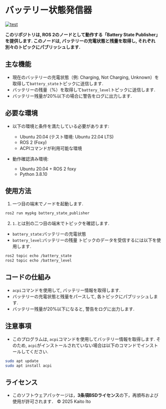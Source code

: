 # バッテリー状態発信器

[![test](https://github.com/Itotako/mypkg/actions/workflows/test.yml/badge.svg)](https://github.com/Itotako/mypkg/actions/workflows/test.yml)

**このリポジトリは, ROS 2のノードとして動作する「Battery State Publisher」を提供します. このノードは, バッテリーの充電状態と残量を取得し, それぞれ別々のトピックにパブリッシュします.**


## 主な機能
- 現在のバッテリーの充電状態（例: Charging, Not Charging, Unknown）を取得して`battery_state`トピックに送信します.
- バッテリーの残量（%）を取得して`battery_level`トピックに送信します.
- バッテリー残量が20%以下の場合に警告をログに出力します.

  
## 必要な環境
- 以下の環境と条件を満たしている必要があります:
  - Ubuntu 20.04 (テスト環境: Ubuntu 22.04 LTS)
  - ROS 2 (Foxy)
  - ACPIコマンドが利用可能な環境


- 動作確認済み環境:
  - Ubuntu 20.04 + ROS 2 foxy
  - Python 3.8.10


## 使用方法
1. 一つ目の端末でノードを起動します.
```bash
ros2 run mypkg battery_state_publisher
```
2. `1.`とは別の二つ目の端末でトピックを確認します.
  - `battery_state`:バッテリーの充電状態
  - `battery_level`:バッテリーの残量
トピックのデータを受信するには以下を使用します.
```bash
ros2 topic echo /battery_state
ros2 topic echo /battery_level
```


## コードの仕組み
- `acpi`コマンドを使用して, バッテリー情報を取得します.
- バッテリーの充電状態と残量をパースして, 各トピックにパブリッシュします.
- バッテリー残量が20%以下になると, 警告をログに出力します.


## 注意事項
- このプログラムは, `acpi`コマンドを使用してバッテリー情報を取得します. そのため, `acpi`がインストールされていない場合は以下のコマンドでインストールしてください.
```bash
sudo apt update
sudo apt install acpi
```


## ライセンス
- このソフトウェアパッケージは，**3条項BSDライセンス**の下，再頒布および使用が許可されます．
© 2025 Kaito Ito
